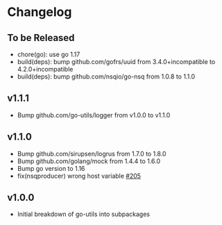 # Changelog

## To be Released

* chore(go): use go 1.17
* build(deps): bump github.com/gofrs/uuid from 3.4.0+incompatible to 4.2.0+incompatible
* build(deps): bump github.com/nsqio/go-nsq from 1.0.8 to 1.1.0

## v1.1.1

* Bump github.com/go-utils/logger from v1.0.0 to v1.1.0

## v1.1.0

* Bump github.com/sirupsen/logrus from 1.7.0 to 1.8.0
* Bump github.com/golang/mock from 1.4.4 to 1.6.0
* Bump go version to 1.16
* fix(nsqproducer) wrong host variable [#205](https://github.com/Scalingo/go-utils/pull/205)

## v1.0.0

* Initial breakdown of go-utils into subpackages
